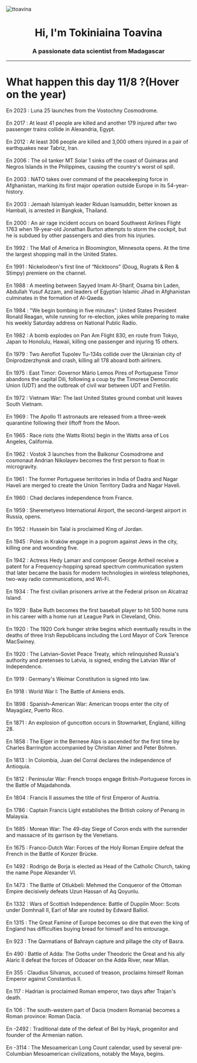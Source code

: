 
<p align="left"> <img src="https://komarev.com/ghpvc/?username=ttoavina&label=Profile%20views&color=0e75b6&style=flat" alt="ttoavina" /> </p>
<h1 align="center">Hi, I'm Tokiniaina Toavina</h1>
<h3 align="center">A passionate data scientist from Madagascar</h3>
    
<hr/>
<h1> What happen this day 11/8 ?(Hover on the year)</h1>

En 2023 : Luna 25 launches from the Vostochny Cosmodrome.
<br/><br/>
En 2017 : At least 41 people are killed and another 179 injured after two passenger trains collide in Alexandria, Egypt.
<br/><br/>
En 2012 : At least 306 people are killed and 3,000 others injured in a pair of earthquakes near Tabriz, Iran.
<br/><br/>
En 2006 : The oil tanker MT Solar 1 sinks off the coast of Guimaras and Negros Islands in the Philippines, causing the country's worst oil spill.
<br/><br/>
En 2003 : NATO takes over command of the peacekeeping force in Afghanistan, marking its first major operation outside Europe in its 54-year-history.
<br/><br/>
En 2003 : Jemaah Islamiyah leader Riduan Isamuddin, better known as Hambali, is arrested in Bangkok, Thailand.
<br/><br/>
En 2000 : An air rage incident occurs on board Southwest Airlines Flight 1763 when 19-year-old Jonathan Burton attempts to storm the cockpit, but he is subdued by other passengers and dies from his injuries.
<br/><br/>
En 1992 : The Mall of America in Bloomington, Minnesota opens. At the time the largest shopping mall in the United States.
<br/><br/>
En 1991 : Nickelodeon's first line of “Nicktoons” (Doug, Rugrats & Ren & Stimpy) premiere on the channel.
<br/><br/>
En 1988 : A meeting between Sayyed Imam Al-Sharif, Osama bin Laden, Abdullah Yusuf Azzam, and leaders of Egyptian Islamic Jihad in Afghanistan culminates in the formation of Al-Qaeda.
<br/><br/>
En 1984 : "We begin bombing in five minutes": United States President Ronald Reagan, while running for re-election, jokes while preparing to make his weekly Saturday address on National Public Radio.
<br/><br/>
En 1982 : A bomb explodes on Pan Am Flight 830, en route from Tokyo, Japan to Honolulu, Hawaii, killing one passenger and injuring 15 others.
<br/><br/>
En 1979 : Two Aeroflot Tupolev Tu-134s collide over the Ukrainian city of Dniprodzerzhynsk and crash, killing all 178 aboard both airliners.
<br/><br/>
En 1975 : East Timor: Governor Mário Lemos Pires of Portuguese Timor abandons the capital Dili, following a coup by the Timorese Democratic Union (UDT) and the outbreak of civil war between UDT and Fretilin.
<br/><br/>
En 1972 : Vietnam War: The last United States ground combat unit leaves South Vietnam.
<br/><br/>
En 1969 : The Apollo 11 astronauts are released from a three-week quarantine following their liftoff from the Moon.
<br/><br/>
En 1965 : Race riots (the Watts Riots) begin in the Watts area of Los Angeles, California.
<br/><br/>
En 1962 : Vostok 3 launches from the Baikonur Cosmodrome and cosmonaut Andrian Nikolayev becomes the first person to float in microgravity.
<br/><br/>
En 1961 : The former Portuguese territories in India of Dadra and Nagar Haveli are merged to create the Union Territory Dadra and Nagar Haveli.
<br/><br/>
En 1960 : Chad declares independence from France.
<br/><br/>
En 1959 : Sheremetyevo International Airport, the second-largest airport in Russia, opens.
<br/><br/>
En 1952 : Hussein bin Talal is proclaimed King of Jordan.
<br/><br/>
En 1945 : Poles in Kraków engage in a pogrom against Jews in the city, killing one and wounding five.
<br/><br/>
En 1942 : Actress Hedy Lamarr and composer George Antheil receive a patent for a Frequency-hopping spread spectrum communication system that later became the basis for modern technologies in wireless telephones, two-way radio communications, and Wi-Fi.
<br/><br/>
En 1934 : The first civilian prisoners arrive at the Federal prison on Alcatraz Island.
<br/><br/>
En 1929 : Babe Ruth becomes the first baseball player to hit 500 home runs in his career with a home run at League Park in Cleveland, Ohio.
<br/><br/>
En 1920 : The 1920 Cork hunger strike begins which eventually results in the deaths of three Irish Republicans including the Lord Mayor of Cork Terence MacSwiney.
<br/><br/>
En 1920 : The Latvian–Soviet Peace Treaty, which relinquished Russia's authority and pretenses to Latvia, is signed, ending the Latvian War of Independence.
<br/><br/>
En 1919 : Germany's Weimar Constitution is signed into law.
<br/><br/>
En 1918 : World War I: The Battle of Amiens ends.
<br/><br/>
En 1898 : Spanish–American War: American troops enter the city of Mayagüez, Puerto Rico.
<br/><br/>
En 1871 : An explosion of guncotton occurs in Stowmarket, England, killing 28.
<br/><br/>
En 1858 : The Eiger in the Bernese Alps is ascended for the first time by Charles Barrington accompanied by Christian Almer and Peter Bohren.
<br/><br/>
En 1813 : In Colombia, Juan del Corral declares the independence of Antioquia.
<br/><br/>
En 1812 : Peninsular War: French troops engage British-Portuguese forces in the Battle of Majadahonda.
<br/><br/>
En 1804 : Francis II assumes the title of first Emperor of Austria.
<br/><br/>
En 1786 : Captain Francis Light establishes the British colony of Penang in Malaysia.
<br/><br/>
En 1685 : Morean War: The 49-day Siege of Coron ends with the surrender and massacre of its garrison by the Venetians.
<br/><br/>
En 1675 : Franco-Dutch War: Forces of the Holy Roman Empire defeat the French in the Battle of Konzer Brücke.
<br/><br/>
En 1492 : Rodrigo de Borja is elected as Head of the Catholic Church, taking the name Pope Alexander VI.
<br/><br/>
En 1473 : The Battle of Otlukbeli: Mehmed the Conqueror of the Ottoman Empire decisively defeats Uzun Hassan of Aq Qoyunlu.
<br/><br/>
En 1332 : Wars of Scottish Independence: Battle of Dupplin Moor: Scots under Domhnall II, Earl of Mar are routed by Edward Balliol.
<br/><br/>
En 1315 : The Great Famine of Europe becomes so dire that even the king of England has difficulties buying bread for himself and his entourage.
<br/><br/>
En 923 : The Qarmatians of Bahrayn capture and pillage the city of Basra.
<br/><br/>
En 490 : Battle of Adda: The Goths under Theodoric the Great and his ally Alaric II defeat the forces of Odoacer on the Adda River, near Milan.
<br/><br/>
En 355 : Claudius Silvanus, accused of treason, proclaims himself Roman Emperor against Constantius II.
<br/><br/>
En 117 : Hadrian is proclaimed Roman emperor, two days after Trajan's death.
<br/><br/>
En 106 : The south-western part of Dacia (modern Romania) becomes a Roman province: Roman Dacia.
<br/><br/>
En -2492 : Traditional date of the defeat of Bel by Hayk, progenitor and founder of the Armenian nation.
<br/><br/>
En -3114 : The Mesoamerican Long Count calendar, used by several pre-Columbian Mesoamerican civilizations, notably the Maya, begins.
<br/><br/>

